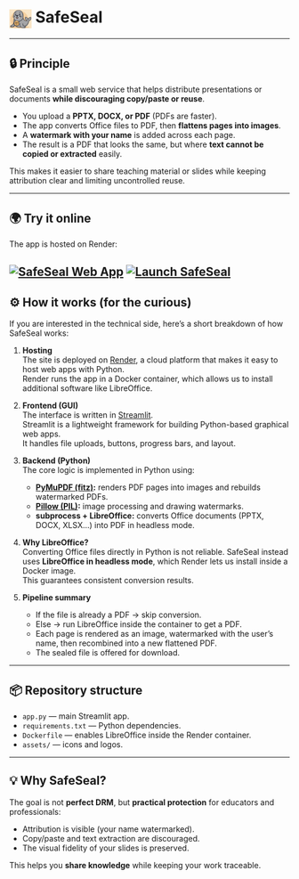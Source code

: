 # <img src="assets/seal.jpg" alt="SafeSeal logo" width="40" align="center"/> SafeSeal

---

## 🔒 Principle

SafeSeal is a small web service that helps distribute presentations or documents **while discouraging copy/paste or reuse**.  

- You upload a **PPTX, DOCX, or PDF** (PDFs are faster).  
- The app converts Office files to PDF, then **flattens pages into images**.  
- A **watermark with your name** is added across each page.  
- The result is a PDF that looks the same, but where **text cannot be copied or extracted** easily.  

This makes it easier to share teaching material or slides while keeping attribution clear and limiting uncontrolled reuse.

---

## 🌍 Try it online

The app is hosted on Render:  

[![SafeSeal Web App](https://img.shields.io/badge/Launch%20App-SafeSeal-blue?logo=streamlit)](https://safeseal-7lxz.onrender.com)
[![Launch SafeSeal](https://img.shields.io/badge/%F0%9F%A6%AD%20Launch%20App-blue?logo=streamlit)](https://safeseal-7lxz.onrender.com)
---

## ⚙️ How it works (for the curious)

If you are interested in the technical side, here’s a short breakdown of how SafeSeal works:

1. **Hosting**  
   The site is deployed on [Render](https://render.com), a cloud platform that makes it easy to host web apps with Python.  
   Render runs the app in a Docker container, which allows us to install additional software like LibreOffice.

2. **Frontend (GUI)**  
   The interface is written in [Streamlit](https://streamlit.io).  
   Streamlit is a lightweight framework for building Python-based graphical web apps.  
   It handles file uploads, buttons, progress bars, and layout.

3. **Backend (Python)**  
   The core logic is implemented in Python using:  
   - **[PyMuPDF (fitz)](https://pymupdf.readthedocs.io/):** renders PDF pages into images and rebuilds watermarked PDFs.  
   - **[Pillow (PIL)](https://pillow.readthedocs.io/):** image processing and drawing watermarks.  
   - **subprocess + LibreOffice:** converts Office documents (PPTX, DOCX, XLSX…) into PDF in headless mode.  

4. **Why LibreOffice?**  
   Converting Office files directly in Python is not reliable. SafeSeal instead uses **LibreOffice in headless mode**, which Render lets us install inside a Docker image.  
   This guarantees consistent conversion results.  

5. **Pipeline summary**  
   - If the file is already a PDF → skip conversion.  
   - Else → run LibreOffice inside the container to get a PDF.  
   - Each page is rendered as an image, watermarked with the user’s name, then recombined into a new flattened PDF.  
   - The sealed file is offered for download.  

---

## 📦 Repository structure

- `app.py` — main Streamlit app.  
- `requirements.txt` — Python dependencies.  
- `Dockerfile` — enables LibreOffice inside the Render container.  
- `assets/` — icons and logos.  

---

## 💡 Why SafeSeal?

The goal is not **perfect DRM**, but **practical protection** for educators and professionals:  
- Attribution is visible (your name watermarked).  
- Copy/paste and text extraction are discouraged.  
- The visual fidelity of your slides is preserved.  

This helps you **share knowledge** while keeping your work traceable.
